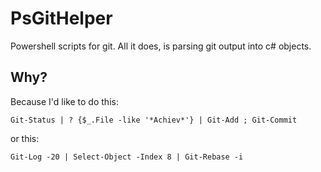 # PsGitHelper
Powershell scripts for git. All it does, is parsing git output into c# objects.

## Why?

Because I'd like to do this:

```
Git-Status | ? {$_.File -like '*Achiev*'} | Git-Add ; Git-Commit
```

or this:

```
Git-Log -20 | Select-Object -Index 8 | Git-Rebase -i
```
